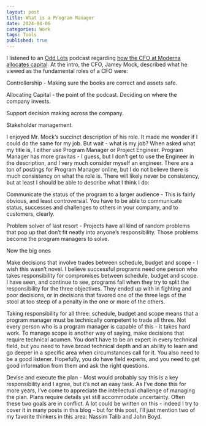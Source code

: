 ```yaml
---
layout: post
title: What is a Program Manager
date: 2024-04-06
categories: Work
tags: Tools
published: true
---
```



I listened to an [Odd Lots](https://www.bloomberg.com/oddlots) podcast regarding [how the CFO at Moderna allocates capital](https://open.spotify.com/episode/2Ok4OolmzuqyJnMA29ngNn). At the intro, the CFO, Jamey Mock, described what he viewed as the fundamental roles of a CFO were:

Controllership - Making sure the books are correct and assets safe.

Allocating Capital - the point of the podcast. Deciding on where the company invests.

Support decision making across the company. 

Stakeholder management.

I enjoyed Mr. Mock’s succinct description of his role. It made me wonder if I could do the same for my job. But wait - what is my job? When asked what my title is, I either use Program Manager or Project Engineer. Program Manager has more gravitas - I guess, but I don’t get to use the Engineer in the description, and I very much consider myself an engineer. There are a ton of postings for Program Manager online, but I do not believe there is much consistency on what the role is. There will likely never be consistency, but at least I should be able to describe what I think I do:

Communicate the status of the program to a larger audience - This is fairly obvious, and least controversial. You have to be able to communicate status, successes and challenges to others in your company, and to customers, clearly.

Problem solver of last resort - Projects have all kind of random problems that pop up that don’t fit neatly into anyone’s responsibility. Those problems become the program managers to solve.

Now the big ones

Make decisions that involve trades between schedule, budget and scope - I wish this wasn’t novel. I believe successful programs need one person who takes responsibility for compromises between schedule, budget and scope.  I have seen, and continue to see, programs fail when they try to split the responsibility for the three objectives. They ended up with in fighting and poor decisions, or in decisions that favored one of the three legs of the stool at too steep of a penalty in the one or more of the others. 

Taking responsibility for all three: schedule, budget and scope means that a program manager must be technically competent to trade all three. Not every person who is a program manager is capable of this - it takes hard work. To manage scope is another way of saying, make decisions that require technical acumen. You don’t have to be an expert in every technical field, but you need to have broad technical depth and an ability to learn and go deeper in a specific area when circumstances call for it. You also need to be a good listener. Hopefully, you do have field experts, and you need to get good information from them and ask the right questions. 

Devise and execute the plan - Most would probably say this is a key responsibility and I agree, but it’s not an easy task. As I’ve done this for more years, I’ve come to appreciate the intellectual challenge of managing the plan. Plans require details yet still accommodate uncertainty. Often these two goals are in conflict. A lot could be written on this - indeed I try to cover it in many posts in this blog -  but for this post, I’ll just mention two of my favorite thinkers in this area: Nassim Talib and John Boyd.